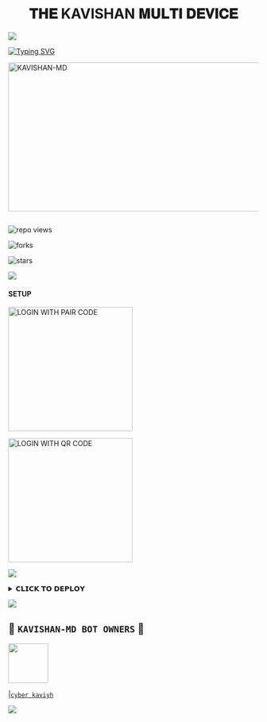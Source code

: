 <h1 align="center"> 𝐓𝐇𝐄 KAVISHAN 𝐌𝐔𝐋𝐓𝐈 𝐃𝐄𝐕𝐈𝐂𝐄  </h1>
<p align="center">  

<a><img src='https://i.imgur.com/LyHic3i.gif'/></a>
  
<a href="https://git.io/typing-svg"><img src="https://readme-typing-svg.demolab.com?font=Black+Ops+One&size=50&pause=1000&color=F70707&center=true&width=910&height=100&lines=CREATED+BY+KAVISHAN;RELEASED+20.7.2024;RELEASED+TIME+5.30" alt="Typing SVG" /></a>
  </p>
    <img alt="KAVISHAN-MD" width="700" height="300" src="https://telegra.ph/file/1a012e52413ecc4034e44.jpg">
<p align="center">
<p align="center">
<a href="https://github.com/Kavishan0/KAVISHAN-MD"><img></a> 
<p/>

![repo views](https://hits.seeyoufarm.com/api/count/incr/badge.svg?url=https%3A%2F%2Fgithub.com%2FKavishan0%2FKAVISHAN-MD&count_bg=%23F70707&title_bg=%23555555&icon=gitpod.svg&icon_color=%23F70707&title=Views&edge_flat=false)

![forks](https://img.shields.io/github/forks/Kavishan0/KAVISHAN-MD?label=Forks&style=social)

![stars](https://img.shields.io/github/stars/Kavishan0/KAVISHAN-MD?style=social)
  
<a><img src='https://i.imgur.com/LyHic3i.gif'/></a>

#### SETUP 

    
<a href="https://kavishan-md-session.onrender.com/pair"><img src="https://img.shields.io/badge/LOGIN%20WITH-PAIR%20CODE-black" alt="LOGIN WITH PAIR CODE" width="250"></a>

 



<a href="https://kavishan-md-session.onrender.com/qr"><img src="https://img.shields.io/badge/LOGIN%20WITH-QR%20CODE-black" alt="LOGIN WITH QR CODE" width="250"></a>
<br>


<a><img src='https://i.imgur.com/LyHic3i.gif'/></a>

<details>
<summary>𝗖𝗟𝗜𝗖𝗞 𝗧𝗢 𝗗𝗘𝗣𝗟𝗢𝗬</summary>


[`Deploy on heroku`](https://dashboard.heroku.com/new?template=https://github.com/Kavishan0/KAVISHAN-MD)

</details>


<a><img src='https://i.imgur.com/LyHic3i.gif'/></a>
## 👑 **`KAVISHAN-MD BOT OWNERS`** 👑


   <a href="https://github.com/Kavishan0/"><img src="https://telegra.ph/file/c653b08bd6bb19bf1aafc.jpg" width=80 height=80></a>   

|[`cyber kaviyh`](https://github.com/Kavishan0)

<a><img src='https://i.imgur.com/LyHic3i.gif'/></a>
